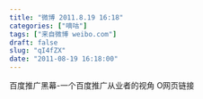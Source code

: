 ```yaml
---
title: "微博 2011.8.19 16:18"
categories: ["嘀咕"]
tags: ["来自微博 weibo.com"]
draft: false
slug: "qI4fZX"
date: "2011-08-19 16:18:00"
---
```


<p>百度推广黑幕-一个百度推广从业者的视角 O网页链接 ​​​​</p>
